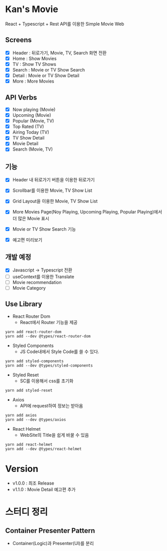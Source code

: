 # Kan's Movie

React + Typescript + Rest API를 이용한 Simple Movie Web

## Screens

- [x] Header : 뒤로가기, Movie, TV, Search 화면 전환
- [x] Home : Show Movies
- [x] TV : Show TV Shows
- [x] Search : Movie or TV Show Search
- [x] Detail : Movie or TV Show Detail
- [x] More : More Movies

## API Verbs

- [x] Now playing (Movie)
- [x] Upcoming (Movie)
- [x] Popular (Movie, TV)
- [x] Top Rated (TV)
- [x] Airing Today (TV)
- [x] TV Show Detail
- [x] Movie Detail
- [x] Search (Movie, TV)

## 기능

- [x] Header 내 뒤로가기 버튼을 이용한 뒤로가기
- [x] Scrollbar를 이용한 Movie, TV Show List
- [x] Grid Layout을 이용한 Movie, TV Show List
- [x] More Movies Page(Noy Playing, Upcoming Playing, Popular Playing)에서 더 많은 Movie 표시
- [x] Movie or TV Show Search 기능

- [x] 예고편 미리보기

## 개발 예정

- [x] Javascript -> Typescript 전환
- [ ] useContext를 이용한 Translate
- [ ] Movie recommendation
- [ ] Movie Category

## Use Library

- React Router Dom
  - React에서 Router 기능을 제공

```
yarn add react-router-dom
yarn add --dev @types/react-router-dom
```

- Styled Components
  - JS Code내에서 Style Code를 쓸 수 있다.

```
yarn add styled-components
yarn add --dev @types/styled-components
```

- Styled Reset
  - SC를 이용해서 css를 초기화

```
yarn add styled-reset
```

- Axios
  - API에 request하여 정보는 받아옴

```
yarn add axios
yarn add --dev @types/axios
```

- React Helmet
  - WebSite의 Title을 쉽게 바꿀 수 있음

```
yarn add react-helmet
yarn add --dev @types/react-helmet
```

# Version

- v1.0.0 : 최조 Release
- v1.1.0 : Movie Detail 예고편 추가

# 스터디 정리

## Container Presenter Pattern

- Container(Logic)과 Presenter(UI)를 분리
